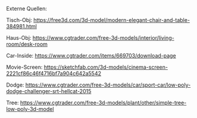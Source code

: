 Externe Quellen:

Tisch-Obj: https://free3d.com/3d-model/modern-elegant-chair-and-table-384981.html

Haus-Obj: https://www.cgtrader.com/free-3d-models/interior/living-room/desk-room


Car-Inside:
https://www.cgtrader.com/items/669703/download-page


Movie-Screen:
https://sketchfab.com/3d-models/cinema-screen-2221cf86c46f4716bf7a904c642a5542


Dodge:
https://www.cgtrader.com/free-3d-models/car/sport-car/low-poly-dodge-challenger-srt-hellcat-2015


Tree:
https://www.cgtrader.com/free-3d-models/plant/other/simple-tree-low-poly-3d-model
